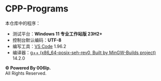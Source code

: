 # CPP-Programs

本仓库中的程序：

- 测试平台：**Windows 11 专业工作站版 23H2+**
- 控制台默认编码：**UTF-8**
- 编写工具：[VS Code](https://code.visualstudio.com/) 1.96.2
- 编译器：[g++ (x86_64-posix-seh-rev0, Built by MinGW-Builds project)](https://github.com/niXman/mingw-builds-binaries) 14.2.0

**© Powered By 006lp.**  
All Rights Reserved.
